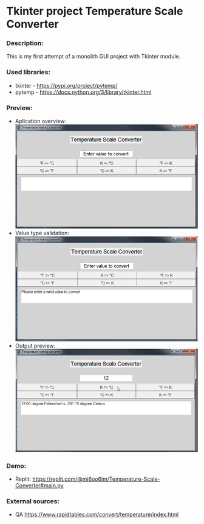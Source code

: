 # Tkinter project Temperature Scale Converter


### Description:
This is my first attempt of a monolith GUI project with Tkinter module.


### Used libraries:
* tkinter - https://pypi.org/project/pytemp/
* pytemp - https://docs.python.org/3/library/tkinter.html


### Preview:
* Aplication overview:
![Alt text](Temperature_scales_convertor.png)
* Value type validation:
![Alt text](Temperature_scales_convertor_validation_err.png)
* Output preview:
![Alt text](Temperature_scales_convertor_output.png)


### Demo:
* Replit: https://replit.com/@mi6oo6im/Temperature-Scale-Converter#main.py


### External sources:
* QA https://www.rapidtables.com/convert/temperature/index.html